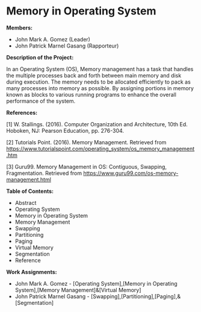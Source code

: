 # Memory in Operating System


**Members:**
* John Mark A. Gomez (Leader)
* John Patrick Marnel Gasang (Rapporteur)

**Description of the Project:**

In an Operating System (OS), Memory management has a task that handles the multiple processes back and forth between main memory and disk during execution. The memory needs to be allocated efficiently to pack as many processes into memory as possible. By assigning portions in memory known as blocks to various running programs to enhance the overall performance of the system.

**References:**

[1] W. Stallings. (2016). Computer Organization and Architecture, 10th Ed. Hoboken, NJ: Pearson Education, pp. 276-304.  

[2] Tutorials Point. (2016). Memory Management. Retrieved from https://www.tutorialspoint.com/operating_system/os_memory_management.htm

[3] Guru99. Memory Management in OS: Contiguous, Swapping, Fragmentation. Retrieved from https://www.guru99.com/os-memory-management.html

**Table of Contents:** 

* Abstract
* Operating System
* Memory in Operating System
* Memory Management
* Swapping
* Partitioning
* Paging
* Virtual Memory
* Segmentation
* Reference


**Work Assignments:**
* John Mark A. Gomez - [Operating System],[Memory in Operating System],[Memory Management]&[Virtual Memory]
* John Patrick Marnel Gasang - [Swapping],[Partitioning],[Paging],&[Segmentation]
